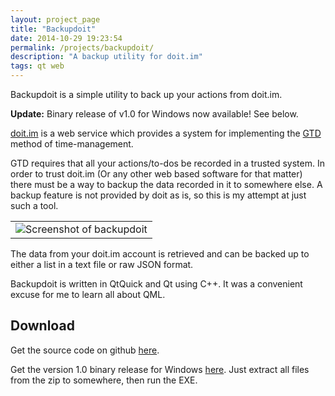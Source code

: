 ```yaml
---
layout: project_page
title: "Backupdoit"
date: 2014-10-29 19:23:54
permalink: /projects/backupdoit/
description: "A backup utility for doit.im"
tags: qt web
---
```


Backupdoit is a simple utility to back up your actions from doit.im.

**Update:** Binary release of v1.0 for Windows now available! See below.

[doit.im](http://doit.im/) is a web service which provides a system for implementing the [GTD](http://en.wikipedia.org/wiki/Getting_Things_Done) method of time-management.

GTD requires that all your actions/to-dos be recorded in a trusted system. In order to trust doit.im (Or any other web based software for that matter) there must be a way to backup the data recorded in it to somewhere else. A backup feature is not provided by doit as is, so this is my attempt at just such a tool.

<!--more-->

<table id="captionedpicture">
	<tr><td><img src="{{ site.url }}/img/projects/backupdoit/backupdoit_screenshot_main.jpg" alt="Screenshot of backupdoit"/></td></tr>
</table>

The data from your doit.im account is retrieved and can be backed up to either a list in a text file or raw JSON format.

Backupdoit is written in QtQuick and Qt using C++. It was a convenient excuse for me to learn all about QML.

## Download

Get the source code on github [here](https://github.com/edlangley/backupdoit).

Get the version 1.0 binary release for Windows [here](https://dl.dropbox.com/s/nfmt44ua9gn5o6i/backupdoit-1.0-win32.zip). Just extract all files from the zip to somewhere, then run the EXE.

